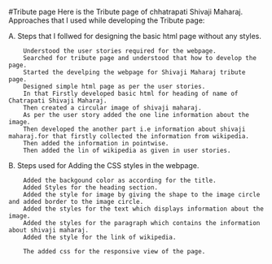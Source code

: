 #Tribute page
Here is the Tribute page of chhatrapati Shivaji Maharaj. Approaches that I used while developing the Tribute page: 

A. Steps that I follwed for designing the basic html page without any styles.

		Understood the user stories required for the webpage.
		Searched for tribute page and understood that how to develop the page.
		Started the develping the webpage for Shivaji Maharaj tribute page.
		Designed simple html page as per the user stories.
		In that Firstly developed basic html for heading of name of Chatrapati Shivaji Maharaj.
		Then created a circular image of shivaji maharaj.
		As per the user story added the one line information about the image.
		Then developed the another part i.e information about shivaji maharaj.for that firstly collected the information from wikipedia.
		Then added the information in pointwise.
		Then added the lin of wikipedia as given in user stories.

		
B. Steps used for Adding the CSS styles in the webpage.

		Added the backgound color as according for the title.
		Added Styles for the heading section.
		Added the style for image by giving the shape to the image circle and added border to the image circle.
		Added the styles for the text which displays information about the image.
		Added the styles for the paragraph which contains the information about shivaji maharaj.
		Added the style for the link of wikipedia.
		
		The added css for the responsive view of the page.
